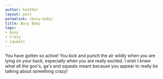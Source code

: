 ```yaml
---
author: heather
layout: post
permalink: /busy-baby/
title: Busy Baby
tags:
- busy
- Crazy
- squeals
---
```


You have gotten so active! You kick and punch the air wildly when you are lying on your back, especially when you are really excited. I wish I knew what all the goo's, ga's and squeals meant because you appear to really be talking about something crazy!
